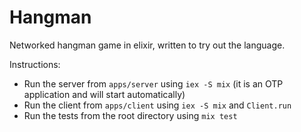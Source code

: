 # Hangman

Networked hangman game in elixir, written to try out the language.

Instructions:

* Run the server from `apps/server` using `iex -S mix` (it is an OTP application and will start automatically)
* Run the client from `apps/client` using `iex -S mix` and `Client.run`
* Run the tests from the root directory using `mix test`
